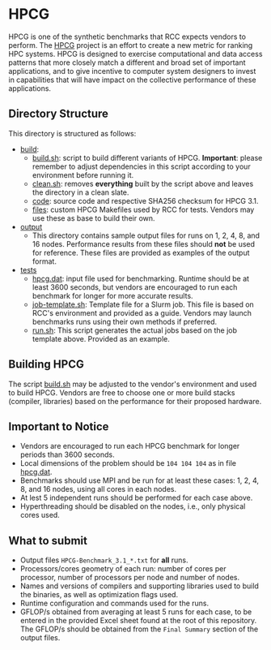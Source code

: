 # HPCG

HPCG is one of the synthetic benchmarks that RCC expects vendors to perform.
The [HPCG](https://hpcg-benchmark.org/) project is an effort to create a new
metric for ranking HPC systems. HPCG is designed to exercise computational and
data access patterns that more closely match a different and broad set of
important applications, and to give incentive to computer system designers to
invest in capabilities that will have impact on the collective performance of
these applications.

## Directory Structure

This directory is structured as follows:

- [build](build):
  + [build.sh](/build/build.sh): script to build different variants of HPCG.
    **Important**: please remember to adjust dependencies in this script
    according to your environment before running it. 
  + [clean.sh](/build/clean.sh): removes **everything** built by the script
    above and leaves the directory in a clean slate.
  + [code](/build/code): source code and respective SHA256 checksum for HPCG 3.1.
  + [files](/build/files): custom HPCG Makefiles used by RCC for tests. Vendors
    may use these as base to build their own.
- [output](/output)
  + This directory contains sample output files for runs on 1, 2, 4, 8, and 16
    nodes. Performance results from these files should **not** be used for
    reference. These files are provided as examples of the output format.
- [tests](/tests)
  + [hpcg.dat](/tests/hpcg.dat): input file used for benchmarking. Runtime
    should be at least 3600 seconds, but vendors are encouraged to run each
    benchmark for longer for more accurate results.
  + [job-template.sh](/tests/job-template.sh): Template file for a Slurm job.
    This file is based on RCC's environment and provided as a guide. Vendors
    may launch benchmarks runs using their own methods if preferred.
  + [run.sh](/tests/run.sh): This script generates the actual jobs based on the
    job template above. Provided as an example.

## Building HPCG

The script [build.sh](/build/build.sh) may be adjusted to the vendor's
environment and used to build HPCG. Vendors are free to choose one or more
build stacks (compiler, libraries) based on the performance for their proposed
hardware.

## Important to Notice

- Vendors are encouraged to run each HPCG benchmark for longer periods than
  3600 seconds.
- Local dimensions of the problem should be `104 104 104` as in file
  [hpcg.dat](/tests/hpcg.dat).
- Benchmarks should use MPI and be run for at least these cases: 1, 2, 4, 8,
  and 16 nodes, using all cores in each nodes.
- At lest 5 independent runs should be performed for each case above.
- Hyperthreading should be disabled on the nodes, i.e., only physical cores
  used.

## What to submit

- Output files `HPCG-Benchmark_3.1_*.txt` for **all** runs.
- Processors/cores geometry of each run: number of cores per processor, number
  of processors per node and number of nodes.
- Names and versions of compilers and supporting libraries used to build the
  binaries, as well as optimization flags used.
- Runtime configuration and commands used for the runs.
- GFLOP/s obtained from averaging at least 5 runs for each case, to be entered
  in the provided Excel sheet found at the root of this repository. The GFLOP/s
  should be obtained from the `Final Summary` section of the output files.
